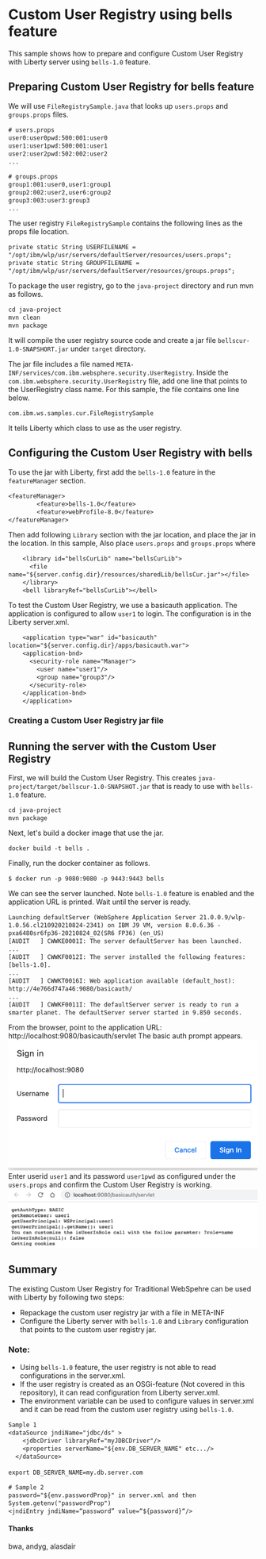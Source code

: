 # Custom User Registry using bells feature

This sample shows how to prepare and configure Custom User Registry with Liberty server using `bells-1.0` feature. 

## Preparing Custom User Registry for bells feature

We will use `FileRegistrySample.java` that looks up `users.props` and `groups.props` files. 

```
# users.props
user0:user0pwd:500:001:user0
user1:user1pwd:500:001:user1
user2:user2pwd:502:002:user2
...
```

```
# groups.props
group1:001:user0,user1:group1
group2:002:user2,user6:group2
group3:003:user3:group3
...
```
The user registry `FileRegistrySample` contains the following lines as the props file location. 
```
private static String USERFILENAME = "/opt/ibm/wlp/usr/servers/defaultServer/resources/users.props";
private static String GROUPFILENAME = "/opt/ibm/wlp/usr/servers/defaultServer/resources/groups.props";
```

To package the user registry, go to the `java-project` directory and run mvn as follows.
```
cd java-project
mvn clean
mvn package
```
It will compile the user registry source code and create a jar file `bellscur-1.0-SNAPSHORT.jar` under `target` directory. 

The jar file includes a file named `META-INF/services/com.ibm.websphere.security.UserRegistry`. Inside the `com.ibm.websphere.security.UserRegistry` file, add one line that points to the UserRegistry class name. For this sample, the file contains one line below.
```
com.ibm.ws.samples.cur.FileRegistrySample
``` 
It tells Liberty which class to use as the user registry. 


## Configuring the Custom User Registry with bells

To use the jar with Liberty, first add the `bells-1.0` feature in the `featureManager` section.
```
<featureManager>
        <feature>bells-1.0</feature>
        <feature>webProfile-8.0</feature>
</featureManager>
```
Then add following `Library` section with the jar location, and place the jar in the location. 
In this sample, 
Also place `users.props` and `groups.props` where 

```
    <library id="bellsCurLib" name="bellsCurLib">
      <file name="${server.config.dir}/resources/sharedLib/bellsCur.jar"></file>
    </library>
    <bell libraryRef="bellsCurLib"></bell>
```
To test the Custom User Registry, we use a basicauth application. The application is configured to allow `user1` to login. The configuration is in the Liberty server.xml. 
```
    <application type="war" id="basicauth" location="${server.config.dir}/apps/basicauth.war">
    <application-bnd>
      <security-role name="Manager">
        <user name="user1"/>
        <group name="group3"/>
      </security-role>
    </application-bnd>
    </application>
```

### Creating a Custom User Registry jar file 

## Running the server with the Custom User Registry


First, we will build the Custom User Registry. This creates `java-project/target/bellscur-1.0-SNAPSHOT.jar` that is ready to use with `bells-1.0` feature. 
```
cd java-project
mvn package
```
Next, let's build a docker image that use the jar. 
```
docker build -t bells .
```
Finally, run the docker container as follows. 
```
$ docker run -p 9080:9080 -p 9443:9443 bells
```
We can see the server launched. Note `bells-1.0` feature is enabled and the application URL is printed. Wait until the server is ready.

```
Launching defaultServer (WebSphere Application Server 21.0.0.9/wlp-1.0.56.cl210920210824-2341) on IBM J9 VM, version 8.0.6.36 - pxa6480sr6fp36-20210824_02(SR6 FP36) (en_US)
[AUDIT   ] CWWKE0001I: The server defaultServer has been launched.
...
[AUDIT   ] CWWKF0012I: The server installed the following features: [bells-1.0].
...
[AUDIT   ] CWWKT0016I: Web application available (default_host): http://4e766d747a46:9080/basicauth/
...
[AUDIT   ] CWWKF0011I: The defaultServer server is ready to run a smarter planet. The defaultServer server started in 9.850 seconds.
```

From the browser, point to the application URL: 
http://localhost:9080/basicauth/servlet
The basic auth prompt appears. 
![BasicAuth prompto](/images/basicauth_prompt.png)
Enter userid `user1` and its password `user1pwd` as configured under the `users.props` and confirm the Custom User Registry is working.   
![user1 is logged in!](/images/UserLoggedIn.png)

## Summary 

The existing Custom User Registry for Traditional WebSpehre can be used with Liberty by following two steps: 
- Repackage the custom user registry jar with a file in META-INF
- Configure the Liberty server with `bells-1.0` and `Library` configuration that points to the custom user registry jar. 

### Note: 
- Using `bells-1.0` feature, the user registry is not able to read configurations in the server.xml. 
- If the user registry is created as an OSGi-feature (Not covered in this repository), it can read configuration from Liberty server.xml. 
- The environment variable can be used to configure values in server.xml and it can be read from the custom user registry using `bells-1.0`.  

```
Sample 1
<dataSource jndiName="jdbc/ds" >
    <jdbcDriver libraryRef="myJDBCDriver"/>
    <properties serverName="${env.DB_SERVER_NAME" etc.../>
  </dataSource>

export DB_SERVER_NAME=my.db.server.com   
```
```
# Sample 2
password="${env.passwordProp}" in server.xml and then System.getenv("passwordProp")
<jndiEntry jndiName=“password” value=“${password}“/>
```
#### Thanks
bwa, andyg, alasdair

